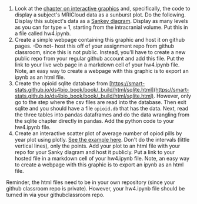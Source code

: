 1. Look at the [chapter on interactive graphics](https://smart-stats.github.io/ds4bio_book/book/_build/html/interactive.html) and, specifically, the code to display a subject's MRICloud data as a sunburst plot. Do the following. Display this subject's data as a [Sankey diagram](https://plotly.com/python/sankey-diagram/). Display as many levels as you can for type = 1, starting from the intracranial volume. Put this in a file called hw4.ipynb.
3. Create a simple webpage containing this graphic and host it on github pages. -Do not- host this off of your assignment repo from github classroom, since this is not public. Instead, you'll have to create a new public repo from your regular github account and add this file. Put the link to your live web page in a markdown cell of your hw4.ipynb file. Note, an easy way to create a webpage with this graphic is to export an ipynb as an html file.
4. Create the opioid sqlite database from [https://smart-stats.github.io/ds4bio_book/book/_build/html/sqlite.html](https://smart-stats.github.io/ds4bio_book/book/_build/html/sqlite.html). However, only go to the step where the csv files are read into the database. Then exit sqlite and you should have a file `opioid.db` that has the data. Next, read the three tables into pandas dataframes and do the data wrangling from the sqlite chapter directly in pandas. Add the python code to your hw4.ipynb file.
5. Create an interactive scatter plot of average number of opiod pills by year plot using plotly. [See the example here](https://www.opencasestudies.org/ocs-bp-opioid-rural-urban/#Data_Import). Don't do the intervals (little vertical lines), only the points. Add your plot to an html file with your repo for your Sanky diagram and host it publicly. Put a link to your hosted file in a markdown cell of your hw4.ipynb file.  Note, an easy way to create a webpage with this graphic is to export an ipynb as an html file.

Reminder, the html files need to be in your own repository (since your github classroom repo is private). However, your hw4.ipynb file should be turned in via your githubclassroom repo.
